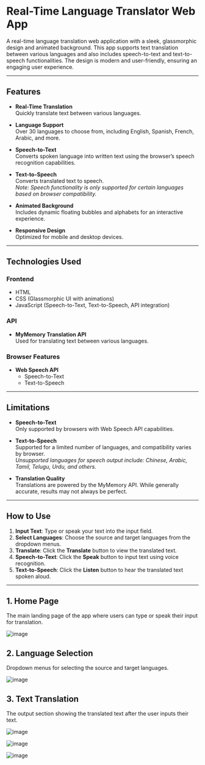 # Real-Time Language Translator Web App

A real-time language translation web application with a sleek, glassmorphic design and animated background. This app supports text translation between various languages and also includes speech-to-text and text-to-speech functionalities. The design is modern and user-friendly, ensuring an engaging user experience.

---

## Features

- **Real-Time Translation**  
  Quickly translate text between various languages.

- **Language Support**  
  Over 30 languages to choose from, including English, Spanish, French, Arabic, and more.

- **Speech-to-Text**  
  Converts spoken language into written text using the browser’s speech recognition capabilities.

- **Text-to-Speech**  
  Converts translated text to speech.  
  _Note: Speech functionality is only supported for certain languages based on browser compatibility._

- **Animated Background**  
  Includes dynamic floating bubbles and alphabets for an interactive experience.

- **Responsive Design**  
  Optimized for mobile and desktop devices.

---

## Technologies Used

### Frontend

- HTML  
- CSS (Glassmorphic UI with animations)  
- JavaScript (Speech-to-Text, Text-to-Speech, API integration)

### API

- **MyMemory Translation API**  
  Used for translating text between various languages.

### Browser Features

- **Web Speech API**  
  - Speech-to-Text  
  - Text-to-Speech

---

## Limitations

- **Speech-to-Text**  
  Only supported by browsers with Web Speech API capabilities.

- **Text-to-Speech**  
  Supported for a limited number of languages, and compatibility varies by browser.  
  _Unsupported languages for speech output include: Chinese, Arabic, Tamil, Telugu, Urdu, and others._

- **Translation Quality**  
  Translations are powered by the MyMemory API. While generally accurate, results may not always be perfect.

---

## How to Use

1. **Input Text**: Type or speak your text into the input field.
2. **Select Languages**: Choose the source and target languages from the dropdown menus.
3. **Translate**: Click the **Translate** button to view the translated text.
4. **Speech-to-Text**: Click the **Speak** button to input text using voice recognition.
5. **Text-to-Speech**: Click the **Listen** button to hear the translated text spoken aloud.

---



## 1. Home Page

The main landing page of the app where users can type or speak their input for translation.

![image](https://github.com/user-attachments/assets/d9f44657-ff35-4cd9-b28f-6b6e5a6fae21)

## 2. Language Selection

Dropdown menus for selecting the source and target languages.

![image](https://github.com/user-attachments/assets/291e7c5c-003f-48b1-80d9-21aed74d1451)


## 3. Text Translation

The output section showing the translated text after the user inputs their text.

![image](https://github.com/user-attachments/assets/4ad9e5a8-b1ff-4499-9117-270b09c7483f)

![image](https://github.com/user-attachments/assets/051686fa-8013-40af-9aea-a87120e6cf1d)

![image](https://github.com/user-attachments/assets/52466944-6d07-491b-9386-dc75bafb8646)



